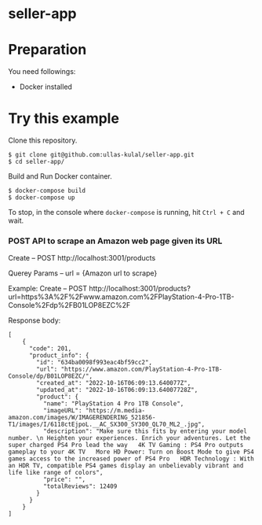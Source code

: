 # seller-app
# Preparation

You need followings:

- Docker installed

# Try this example

Clone this repository.

```console
$ git clone git@github.com:ullas-kulal/seller-app.git
$ cd seller-app/
```

Build and Run Docker container.

```console
$ docker-compose build
$ docker-compose up
```

To stop, in the console where `docker-compose` is running, hit `Ctrl + C` and wait.

### POST API to scrape an Amazon web page given its URL


Create – POST  http://localhost:3001/products

Querey Params – url = {Amazon url to scrape}

Example: Create – POST  http://localhost:3001/products?url=https%3A%2F%2Fwww.amazon.com%2FPlayStation-4-Pro-1TB-Console%2Fdp%2FB01LOP8EZC%2F

Response body:

    [
        {
          "code": 201,
          "product_info": {
            "id": "634ba0098f993eac4bf59cc2",
            "url": "https://www.amazon.com/PlayStation-4-Pro-1TB-Console/dp/B01LOP8EZC/",
            "created_at": "2022-10-16T06:09:13.640077Z",
            "updated_at": "2022-10-16T06:09:13.64007728Z",
            "product": {
              "name": "PlayStation 4 Pro 1TB Console",
              "imageURL": "https://m.media-amazon.com/images/W/IMAGERENDERING_521856-T1/images/I/6118ctEjpoL.__AC_SX300_SY300_QL70_ML2_.jpg",
              "description": "Make sure this fits by entering your model number. \n Heighten your experiences. Enrich your adventures. Let the super charged PS4 Pro lead the way   4K TV Gaming : PS4 Pro outputs gameplay to your 4K TV   More HD Power: Turn on Boost Mode to give PS4 games access to the increased power of PS4 Pro   HDR Technology : With an HDR TV, compatible PS4 games display an unbelievably vibrant and life like range of colors",
              "price": "",
              "totalReviews": 12409
            }
          }
        }
    ]

